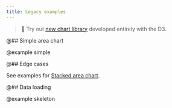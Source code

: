 ```yaml
---
title: Legacy examples
---
```


> 🎉 Try out [new chart library](/data-display/area-chart/area-chart-d3-code/) developed entirely with the D3.

@## Simple area chart

@example simple

@## Edge cases

See examples for [Stacked area chart](/data-display/stacked-area-chart/stacked-area-chart-recharts-code/).

@## Data loading

@example skeleton
